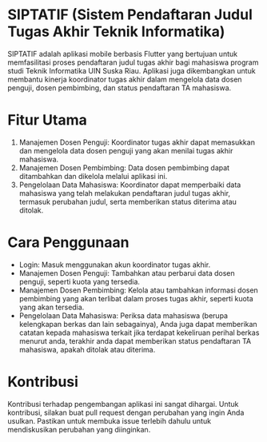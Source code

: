 # SIPTATIF (Sistem Pendaftaran Judul Tugas Akhir Teknik Informatika)

SIPTATIF adalah aplikasi mobile berbasis Flutter yang bertujuan untuk memfasilitasi proses pendaftaran judul tugas akhir bagi mahasiswa program studi Teknik Informatika UIN Suska Riau. Aplikasi juga dikembangkan untuk membantu kinerja koordinator tugas akhir dalam mengelola data dosen penguji, dosen pembimbing, dan status pendaftaran TA mahasiswa.

# Fitur Utama
1. Manajemen Dosen Penguji: Koordinator tugas akhir dapat memasukkan dan mengelola data dosen penguji yang akan menilai tugas akhir mahasiswa.
2. Manajemen Dosen Pembimbing: Data dosen pembimbing dapat ditambahkan dan dikelola melalui aplikasi ini.
3. Pengelolaan Data Mahasiswa: Koordinator dapat memperbaiki data mahasiswa yang telah melakukan pendaftaran judul tugas akhir, termasuk perubahan judul, serta memberikan status diterima atau ditolak.

# Cara Penggunaan
- Login: Masuk menggunakan akun koordinator tugas akhir.
- Manajemen Dosen Penguji: Tambahkan atau perbarui data dosen penguji, seperti kuota yang tersedia.
- Manajemen Dosen Pembimbing: Kelola atau tambahkan informasi dosen pembimbing yang akan terlibat dalam proses tugas akhir, seperti kuota yang akan tersedia.
- Pengelolaan Data Mahasiswa: Periksa data mahasiswa (berupa kelengkapan berkas dan lain sebagainya), Anda juga dapat memberikan catatan kepada mahasiswa terkait jika terdapat kekeliruan perihal berkas menurut anda, terakhir anda dapat memberikan status pendaftaran TA mahasiswa, apakah ditolak atau diterima. 

# Kontribusi
Kontribusi terhadap pengembangan aplikasi ini sangat dihargai. Untuk kontribusi, silakan buat pull request dengan perubahan yang ingin Anda usulkan. Pastikan untuk membuka issue terlebih dahulu untuk mendiskusikan perubahan yang diinginkan.

